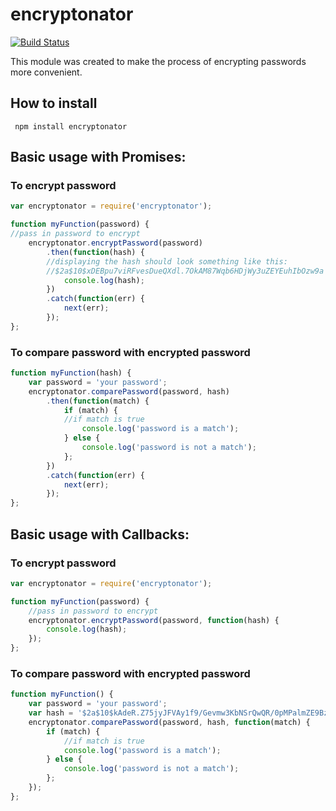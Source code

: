 # encryptonator

[![Build Status](https://travis-ci.org/denvereezy/encryptonator.svg?branch=master)](https://travis-ci.org/denvereezy/encryptonator)

This module was created to make the process of encrypting passwords more convenient.

## How to install
  ` npm install encryptonator`


## Basic usage with Promises:

### To encrypt password

```javascript
var encryptonator = require('encryptonator');

function myFunction(password) {
//pass in password to encrypt
    encryptonator.encryptPassword(password)
        .then(function(hash) {
        //displaying the hash should look something like this:
        //$2a$10$xDEBpu7viRFvesDueQXdl.7OkAM87Wqb6HDjWy3uZEYEuhIbOzw9a
            console.log(hash);
        })
        .catch(function(err) {
            next(err);
        });
};
```

### To compare password with encrypted password

```javascript
function myFunction(hash) {
    var password = 'your password';
    encryptonator.comparePassword(password, hash)
        .then(function(match) {
            if (match) {
            //if match is true
                console.log('password is a match');
            } else {
                console.log('password is not a match');
            };
        })
        .catch(function(err) {
            next(err);
        });
};
```
## Basic usage with Callbacks:

### To encrypt password

```javascript
var encryptonator = require('encryptonator');

function myFunction(password) {
    //pass in password to encrypt
    encryptonator.encryptPassword(password, function(hash) {
        console.log(hash);
    });
};
```

### To compare password with encrypted password

```javascript
function myFunction() {
    var password = 'your password';
    var hash = '$2a$10$kAdeR.Z75jyJFVAy1f9/Gevmw3KbNSrQwQR/0pMPalmZE9Bzu7XAK';
    encryptonator.comparePassword(password, hash, function(match) {
        if (match) {
            //if match is true
            console.log('password is a match');
        } else {
            console.log('password is not a match');
        };
    });
};
```
